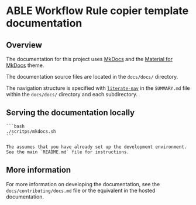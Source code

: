 # ABLE Workflow Rule copier template documentation

<!--include-start-->

## Overview

The documentation for this project uses [MkDocs](https://www.mkdocs.org/) and the
[Material for MkDocs](https://squidfunk.github.io/mkdocs-material/) theme.

The documentation source files are located in the `docs/docs/` directory.

The navigation structure is specified with
[`literate-nav`](https://pypi.org/project/mkdocs-literate-nav/) in the
`SUMMARY.md` file within the `docs/docs/` directory and each subdirectory.

## Serving the documentation locally

    ```bash
    ./scritps/mkdocs.sh
    ```

    The assumes that you have already set up the development environment.
    See the main `README.md` file for instructions.

<!--include-end-->

## More information

For more information on developing the documentation, see the
`docs/contributing/docs.md` file or the equivalent in the hosted documentation.

